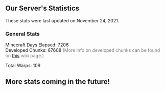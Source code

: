 ## Our Server's Statistics
These stats were last updated on November 24, 2021.

### General Stats
Minecraft Days Elapsed: 7206  
Developed Chunks: 67608 <span style="color:gray">(More info on developed chunks can be found on [this](/MinecraftServer/wiki/definitions#developed-chunks) wiki page.)</span>  

Total Warps: 109  

## More stats coming in the future!  
